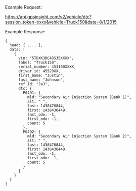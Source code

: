 Example Request:

https://api.gpsinsight.com/v2/vehicle/dtc?session_token=xxxx&vehicle=Truck150&date=8/1/2015

Example Response:

    {
      head: { .... },
      data: [
        {
          vin: "5TDXK3DC4DS35XXXX",
          label: "Truck150",
          serial_number: 453100XXXX,
          driver_id: 45520XX,
          first_name: "Justin",
          last_name: "Johnson",
          ref_id: "JaJ",
          dtc: {
            P0491: {
              mld: "Secondary Air Injection System (Bank 1)",
              alt: " ",
              last: 1438476844,
              first: 1438436449,
              last_odo: -1,
              first_odo: -1,
              count: 5
            },
            P0492: {
              mld: "Secondary Air Injection System (Bank 2)",
              alt: " ",
              last: 1438476844,
              first: 1438436449,
              last_odo: -1,
              first_odo: -1,
              count: 5
            }
          }
        }
      ]
    }
